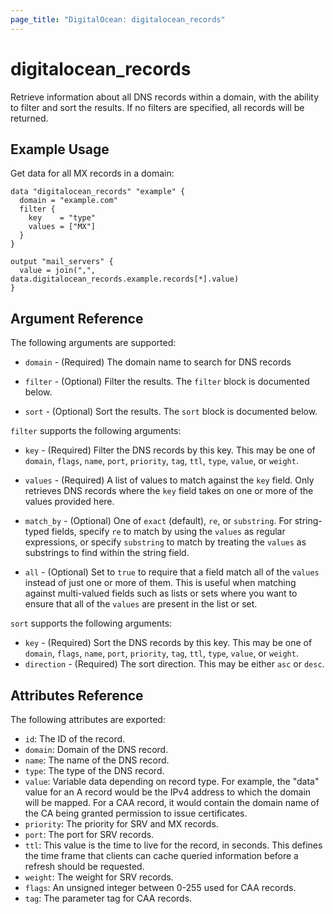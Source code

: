 ```yaml
---
page_title: "DigitalOcean: digitalocean_records"
---
```


# digitalocean_records

Retrieve information about all DNS records within a domain, with the ability to filter and sort the results.
If no filters are specified, all records will be returned.

## Example Usage

Get data for all MX records in a domain:

```hcl
data "digitalocean_records" "example" {
  domain = "example.com"
  filter {
    key    = "type"
    values = ["MX"]
  }
}

output "mail_servers" {
  value = join(",", data.digitalocean_records.example.records[*].value)
}
```

## Argument Reference

The following arguments are supported:

* `domain` - (Required) The domain name to search for DNS records

* `filter` - (Optional) Filter the results.
  The `filter` block is documented below.

* `sort` - (Optional) Sort the results.
  The `sort` block is documented below.

`filter` supports the following arguments:

* `key` - (Required) Filter the DNS records by this key. This may be one of `domain`, `flags`, `name`, `port`,
  `priority`, `tag`, `ttl`, `type`, `value`, or `weight`.
  
* `values` - (Required) A list of values to match against the `key` field. Only retrieves DNS records
  where the `key` field takes on one or more of the values provided here.

* `match_by` - (Optional) One of `exact` (default), `re`, or `substring`. For string-typed fields, specify `re` to
  match by using the `values` as regular expressions, or specify `substring` to match by treating the `values` as
  substrings to find within the string field.
  
* `all` - (Optional) Set to `true` to require that a field match all of the `values` instead of just one or more of
  them. This is useful when matching against multi-valued fields such as lists or sets where you want to ensure
  that all of the `values` are present in the list or set.

`sort` supports the following arguments:

* `key` - (Required) Sort the DNS records by this key. This may be one of `domain`, `flags`, `name`, `port`,
  `priority`, `tag`, `ttl`, `type`, `value`, or `weight`.
* `direction` - (Required) The sort direction. This may be either `asc` or `desc`.

## Attributes Reference

The following attributes are exported:

* `id`: The ID of the record.
* `domain`: Domain of the DNS record.
* `name`: The name of the DNS record.
* `type`:	The type of the DNS record.
* `value`:	Variable data depending on record type. For example, the "data" value for an A record would be the IPv4 address to which the domain will be mapped. For a CAA record, it would contain the domain name of the CA being granted permission to issue certificates.
* `priority`:	The priority for SRV and MX records.
* `port`:	The port for SRV records.
* `ttl`: This value is the time to live for the record, in seconds. This defines the time frame that clients can cache queried information before a refresh should be requested.
* `weight`:	The weight for SRV records.
* `flags`: An unsigned integer between 0-255 used for CAA records.
* `tag`: The parameter tag for CAA records.
